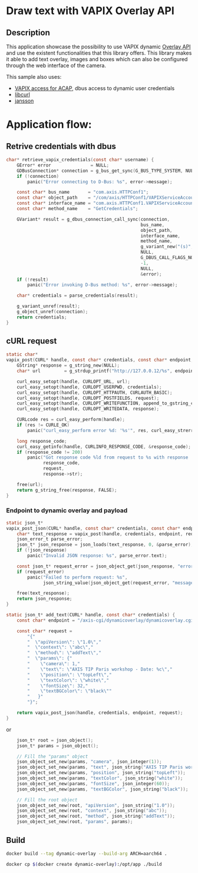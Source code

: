 # Draw text with VAPIX Overlay API


## Description

This application showcase the possibility to use VAPIX dynamic [Overlay API](https://developer.axis.com/vapix/network-video/overlay-api/) and use the existent functionalities that this library offers. 
This library makes it able to add text overlay, images and boxes which can also be configured through the web interface of the camera.

This sample also uses: 
- [VAPIX access for ACAP](https://developer.axis.com/acap/develop/VAPIX-access-for-ACAP-applications/), dbus access to dynamic user credentials 
- [libcurl](https://developer.axis.com/acap/api/native-sdk-api/#curl)
- [jansson](https://developer.axis.com/acap/api/native-sdk-api/#jansson)

# Application flow:

## Retrive credentials with dbus

```c
char* retrieve_vapix_credentials(const char* username) {
    GError* error               = NULL;
    GDBusConnection* connection = g_bus_get_sync(G_BUS_TYPE_SYSTEM, NULL, &error);
    if (!connection)
        panic("Error connecting to D-Bus: %s", error->message);

    const char* bus_name       = "com.axis.HTTPConf1";
    const char* object_path    = "/com/axis/HTTPConf1/VAPIXServiceAccounts1";
    const char* interface_name = "com.axis.HTTPConf1.VAPIXServiceAccounts1";
    const char* method_name    = "GetCredentials";

    GVariant* result = g_dbus_connection_call_sync(connection,
                                                   bus_name,
                                                   object_path,
                                                   interface_name,
                                                   method_name,
                                                   g_variant_new("(s)", username),
                                                   NULL,
                                                   G_DBUS_CALL_FLAGS_NONE,
                                                   -1,
                                                   NULL,
                                                   &error);
    if (!result)
        panic("Error invoking D-Bus method: %s", error->message);

    char* credentials = parse_credentials(result);

    g_variant_unref(result);
    g_object_unref(connection);
    return credentials;
}
```

## cURL request

```c
static char*
vapix_post(CURL* handle, const char* credentials, const char* endpoint, const char* request) {
    GString* response = g_string_new(NULL);
    char* url         = g_strdup_printf("http://127.0.0.12/%s", endpoint);

    curl_easy_setopt(handle, CURLOPT_URL, url);
    curl_easy_setopt(handle, CURLOPT_USERPWD, credentials);
    curl_easy_setopt(handle, CURLOPT_HTTPAUTH, CURLAUTH_BASIC);
    curl_easy_setopt(handle, CURLOPT_POSTFIELDS, request);
    curl_easy_setopt(handle, CURLOPT_WRITEFUNCTION, append_to_gstring_callback);
    curl_easy_setopt(handle, CURLOPT_WRITEDATA, response);

    CURLcode res = curl_easy_perform(handle);
    if (res != CURLE_OK)
        panic("curl_easy_perform error %d: '%s'", res, curl_easy_strerror(res));

    long response_code;
    curl_easy_getinfo(handle, CURLINFO_RESPONSE_CODE, &response_code);
    if (response_code != 200)
        panic("Got response code %ld from request to %s with response '%s'",
              response_code,
              request,
              response->str);

    free(url);
    return g_string_free(response, FALSE);
}

```

### Endpoint to dynamic overlay and payload

```c
static json_t*
vapix_post_json(CURL* handle, const char* credentials, const char* endpoint, const char* request) {
    char* text_response = vapix_post(handle, credentials, endpoint, request);
    json_error_t parse_error;
    json_t* json_response = json_loads(text_response, 0, &parse_error);
    if (!json_response)
        panic("Invalid JSON response: %s", parse_error.text);

    const json_t* request_error = json_object_get(json_response, "error");
    if (request_error)
        panic("Failed to perform request: %s",
              json_string_value(json_object_get(request_error, "message")));

    free(text_response);
    return json_response;
}
```
```c
static json_t* add_text(CURL* handle, const char* credentials) {
    const char* endpoint = "/axis-cgi/dynamicoverlay/dynamicoverlay.cgi";

    const char* request =
        "{"
        "  \"apiVersion\": \"1.0\","
        "  \"context\": \"abc\","
        "  \"method\": \"addText\","
        "  \"params\": {"
        "    \"camera\": 1,"
        "    \"text\": \"AXIS TIP Paris workshop - Date: %c\","
        "    \"position\": \"topLeft\","
        "    \"textColor\": \"white\","
        "    \"fontSize\": 32,"
        "    \"textBGColor\": \"black\""  
        "   }"
        "}";

    return vapix_post_json(handle, credentials, endpoint, request);
}
```
or
```c
    json_t* root = json_object();
    json_t* params = json_object();

    // Fill the "params" object
    json_object_set_new(params, "camera", json_integer(1));
    json_object_set_new(params, "text", json_string("AXIS TIP Paris workshop - Date: %c"));
    json_object_set_new(params, "position", json_string("topLeft"));
    json_object_set_new(params, "textColor", json_string("white"));
    json_object_set_new(params, "fontSize", json_integer(60));
    json_object_set_new(params, "textBGColor", json_string("black"));

    // Fill the root object
    json_object_set_new(root, "apiVersion", json_string("1.0"));
    json_object_set_new(root, "context", json_string("abc"));
    json_object_set_new(root, "method", json_string("addText"));
    json_object_set_new(root, "params", params);
```
## Build

```bash
docker build --tag dynamic-overlay --build-arg ARCH=aarch64 .

```
```bash
docker cp $(docker create dynamic-overlay):/opt/app ./build

```